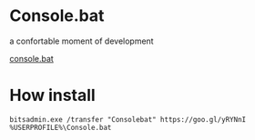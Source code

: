 # Console.bat

a confortable moment of development

[console.bat](https://raw.githubusercontent.com/Javanile/Console.bat/master/console.bat)

# How install

```
bitsadmin.exe /transfer "Consolebat" https://goo.gl/yRYNnI %USERPROFILE%\Console.bat
```

